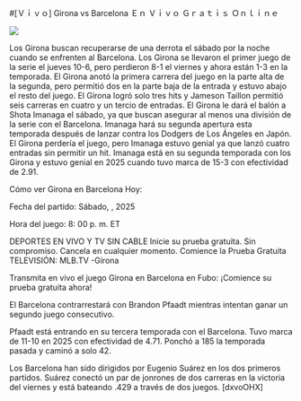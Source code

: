 #[Ｖｉｖｏ] Girona vs Barcelona Ｅｎ Ｖｉｖｏ Ｇｒａｔｉｓ Ｏｎｌｉｎｅ  
  
  
[![](https://i.imgur.com/qSNzIqt.png)](https://movie.rssnews.media/pcOFBSfng.php)  
  
Los Girona buscan recuperarse de una derrota el sábado por la noche cuando se enfrenten al Barcelona. Los Girona se llevaron el primer juego de la serie el jueves 10-6, pero perdieron 8-1 el viernes y ahora están 1-3 en la temporada. El Girona anotó la primera carrera del juego en la parte alta de la segunda, pero permitió dos en la parte baja de la entrada y estuvo abajo el resto del juego. El Girona logró solo tres hits y Jameson Taillon permitió seis carreras en cuatro y un tercio de entradas. El Girona le dará el balón a Shota Imanaga el sábado, ya que buscan asegurar al menos una división de la serie con el Barcelona. Imanaga hará su segunda apertura esta temporada después de lanzar contra los Dodgers de Los Ángeles en Japón. El Girona perdería el juego, pero Imanaga estuvo genial ya que lanzó cuatro entradas sin permitir un hit. Imanaga está en su segunda temporada con los Girona y estuvo genial en 2025 cuando tuvo marca de 15-3 con efectividad de 2.91.

Cómo ver Girona en Barcelona Hoy:

Fecha del partido: Sábado, , 2025

Hora del juego: 8: 00 p. m. ET

DEPORTES EN VIVO Y TV SIN CABLE
Inicie su prueba gratuita. Sin compromiso. Cancela en cualquier momento.
Comience la Prueba Gratuita
TELEVISIÓN: MLB.TV -Girona

Transmita en vivo el juego Girona en Barcelona en Fubo: ¡Comience su prueba gratuita ahora! 

El Barcelona contrarrestará con Brandon Pfaadt mientras intentan ganar un segundo juego consecutivo.

Pfaadt está entrando en su tercera temporada con el Barcelona. Tuvo marca de 11-10 en 2025 con efectividad de 4.71. Ponchó a 185 la temporada pasada y caminó a solo 42.

Los Barcelona han sido dirigidos por Eugenio Suárez en los dos primeros partidos. Suárez conectó un par de jonrones de dos carreras en la victoria del viernes y está bateando .429 a través de dos juegos. [dxvoOHX]